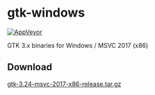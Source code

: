 # gtk-windows

[![AppVeyor](https://img.shields.io/appveyor/ci/WebFolder/gtk-windows.svg?label=Windows)](https://ci.appveyor.com/project/WebFolder/gtk-windows)

GTK 3.x binaries for Windows / MSVC 2017 (x86)

## Download

[gtk-3.24-msvc-2017-x86-release.tar.gz](https://github.com/webfolderio/gtk-windows/releases/download/3.24.17/gtk3.24.17-vs15-x86.tar.gz)
